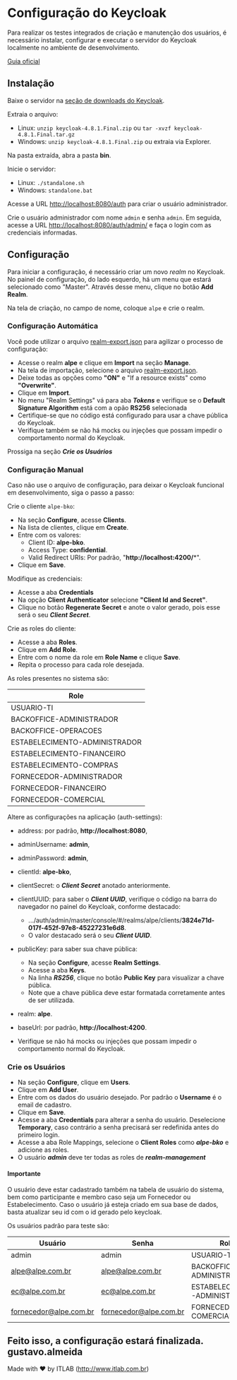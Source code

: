 # Configuração do Keycloak

Para realizar os testes integrados de criação e manutenção dos usuários, é necessário instalar, configurar e executar o servidor do Keycloak localmente no ambiente de desenvolvimento.

[Guia oficial](https://www.keycloak.org/docs/latest/getting_started/index.html)

## Instalação

Baixe o servidor na [seção de downloads do Keycloak](https://www.keycloak.org/downloads.html).

Extraia o arquivo:
* Linux: `unzip keycloak-4.8.1.Final.zip` ou `tar -xvzf keycloak-4.8.1.Final.tar.gz`
* Windows: `unzip keycloak-4.8.1.Final.zip` ou extraia via Explorer.

Na pasta extraída, abra a pasta **bin**.

Inicie o servidor:
* Linux: `./standalone.sh`
* Windows: `standalone.bat`

Acesse a URL [http://localhost:8080/auth](http://localhost:8080/auth) para criar o usuário administrador.

Crie o usuário administrador com nome `admin` e senha `admin`. Em seguida, acesse a URL [http://localhost:8080/auth/admin/](http://localhost:8080/auth/admin/) e faça o login com as credenciais informadas.

## Configuração

Para iniciar a configuração, é necessário criar um novo *realm* no Keycloak. No painel de configuração, do lado esquerdo, há um menu que estará selecionado como "Master". Através desse menu, clique no botão **Add Realm**.

Na tela de criação, no campo de nome, coloque `alpe` e crie o realm.

### Configuração Automática

Você pode utilizar o arquivo [realm-export.json](./keycloak/realm-export.json) para agilizar o processo de configuração:

* Acesse o realm **alpe** e clique em **Import** na seção **Manage**.
* Na tela de importação, selecione o arquivo [realm-export.json](./keycloak/realm-export.json).
* Deixe todas as opções como **"ON"** e "If a resource exists" como **"Overwrite"**.
* Clique em **Import**.
* No menu "Realm Settings" vá para aba ***Tokens*** e verifique se o **Default Signature Algorithm** está com a opão **RS256** selecionada
* Certifique-se que no código está configurado para usar a chave pública do Keycloak.
* Verifique também se não há mocks ou injeções que possam impedir o comportamento normal do Keycloak.

Prossiga na seção ***Crie os Usuários***

### Configuração Manual

Caso não use o arquivo de configuração, para deixar o Keycloak funcional em desenvolvimento, siga o passo a passo:

Crie o cliente `alpe-bko`:
* Na seção **Configure**, acesse **Clients**.
* Na lista de clientes, clique em **Create**.
* Entre com os valores:
  * Client ID: **alpe-bko**.
  * Access Type: **confidential**.
  * Valid Redirect URIs: Por padrão, "**http://localhost:4200/***".
* Clique em **Save**.

Modifique as credenciais:
* Acesse a aba **Credentials**
* Na opção **Client Authenticator** selecione **"Client Id and Secret"**.
* Clique no botão **Regenerate Secret** e anote o valor gerado, pois esse será o seu ***Client Secret***.

Crie as roles do cliente:
* Acesse a aba **Roles**.
* Clique em **Add Role**.
* Entre com o nome da role em **Role Name** e clique **Save**.
* Repita o processo para cada role desejada.

As roles presentes no sistema são:

| Role                          |
| ----------------------------- |
| USUARIO-TI                    |
| BACKOFFICE-ADMINISTRADOR      |
| BACKOFFICE-OPERACOES          |
| ESTABELECIMENTO-ADMINISTRADOR |
| ESTABELECIMENTO-FINANCEIRO    |
| ESTABELECIMENTO-COMPRAS       |
| FORNECEDOR-ADMINISTRADOR      |
| FORNECEDOR-FINANCEIRO         |
| FORNECEDOR-COMERCIAL          |

Altere as configurações na aplicação (auth-settings):
* address: por padrão, **http://localhost:8080**,
* adminUsername: **admin**,
* adminPassword: **admin**,
* clientId: **alpe-bko**,
* clientSecret: o ***Client Secret*** anotado anteriormente.
* clientUUID: para saber o ***Client UUID***, verifique o código na barra do navegador no painel do Keycloak, conforme destacado:
  * .../auth/admin/master/console/#/realms/alpe/clients/**3824e71d-017f-452f-97e8-45227231e6d8**.
  * O valor destacado será o seu ***Client UUID***.
* publicKey: para saber sua chave pública:
  * Na seção **Configure**, acesse **Realm Settings**.
  * Acesse a aba **Keys**.
  * Na linha ***RS256***, clique no botão **Public Key** para visualizar a chave pública.
  * Note que a chave pública deve estar formatada corretamente antes de ser utilizada.
* realm: **alpe**.
* baseUrl: por padrão, **http://localhost:4200**.

* Verifique se não há mocks ou injeções que possam impedir o comportamento normal do Keycloak.

### Crie os Usuários

* Na seção **Configure**, clique em **Users**.
* Clique em **Add User**.
* Entre com os dados do usuário desejado. Por padrão o **Username** é o email de cadastro.
* Clique em **Save**.
* Acesse a aba **Credentials** para alterar a senha do usuário. Deselecione **Temporary**, caso contrário a senha precisará ser redefinida antes do primeiro login.
* Acesse a aba Role Mappings, selecione o **Client Roles** como ***alpe-bko*** e adicione as roles.
* O usuário ***admin*** deve ter todas as roles de ***realm-management***

#### Importante
O usuário deve estar cadastrado também na tabela de usuário do sistema, bem como participante e membro caso seja um Fornecedor ou Estabelecimento. 
Caso o usuário já esteja criado em sua base de dados, basta atualizar seu id com o id gerado pelo keycloak.

Os usuários padrão para teste são: 

| Usuário                | Senha            | Role                          |
| ---------------------- | ---------------- | ----------------------------- |
| admin                  | admin            | USUARIO-TI                    |
| alpe@alpe.com.br       | alpe@alpe.com.br | BACKOFFICE-ADMINISTRADOR      |
| ec@alpe.com.br         | ec@alpe.com.br   | ESTABELECIMENTO-ADMINISTRADOR |
| fornecedor@alpe.com.br | fornecedor@alpe.com.br   | FORNECEDOR-COMERCIAL          |

Feito isso, a configuração estará finalizada.
gustavo.almeida
---
Made with ♥ by ITLAB (http://www.itlab.com.br)

